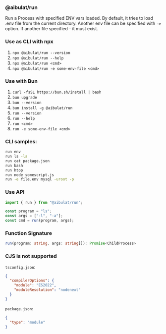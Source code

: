 ### @aibulat/run

Run a Process with specified ENV vars loaded.
By default, it tries to load .env file from the current directory.
Another env file can be specified with `-e` option.
If another file specified - it must exist.

### Use as CLI with npx

1. `npx @aibulat/run --version`
1. `npx @aibulat/run --help`
1. `npx @aibulat/run <cmd>`
1. `npx @aibulat/run -e some-env-file <cmd>`

### Use with Bun

1. `curl -fsSL https://bun.sh/install | bash`
1. `bun upgrade`
1. `bun --version`
1. `bun install -g @aibulat/run`
1. `run --version`
1. `run --help`
1. `run <cmd>`
1. `run -e some-env-file <cmd>`

### CLI samples:

```sh
run env
run ls -la
run cat package.json
run bash
run htop
run node somescript.js
run -e file.env mysql -uroot -p
```

### Use API

```typescript
import { run } from "@aibulat/run";

const program = "ls";
const args = ["-l", "-a"];
const cmd = run(program, args);
```

### Function Signature

```typescript
run(program: string, args: string[]): Promise<ChildProcess>
```

### CJS is not supported

`tsconfig.json`:

```json
{
  "compilerOptions": {
    "module": "ES2022",
    "moduleResolution": "nodenext"
  }
}
```

`package.json`:

```json
{
  "type": "module"
}
```

